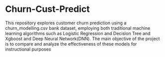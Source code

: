 # Churn-Cust-Predict
This  repository explores customer churn prediction using a churn_modelling.csv bank dataset, employing both traditional machine learning algorithms such as Logistic Regression and Decision Tree and Xgboost and Deep Neural Network(DNN). The main objective of the project is to compare and analyze the effectiveness of these models for instructional purposes
